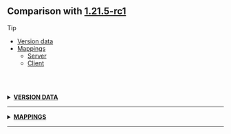 ## Comparison with [1.21.5-rc1](https://github.com/PixiGeko/Minecraft-generated-data/tree/1.21.5-rc1)

> [!TIP]
> - [Version data](#version-data)
> - [Mappings](#mappings)
>   - [Server](#server-mappings)
>   - [Client](#client-mappings)

<br/><br/>
<details><summary><b><ins>VERSION DATA</ins></b><a name="version-data"></a></summary>
<br/>
<table><tr><th></th><th align="left">1.21.5-rc1</th><th>1.21.5-rc2</th></tr><tr><td>World version</td><td><pre>4323</pre></td><td><pre>4324</pre></td></tr><tr><td>Protocol version</td><td><pre>1073742066</pre></td><td><pre>1073742067</pre></td></tr></table>
</details>
<hr/>
<details><summary><b><ins>MAPPINGS</ins></b><a name="mappings"></a></summary>
<br/>
<h2>Server<a name="server-mappings"></a></h2>
<h2>Client<a name="client-mappings"></a></h2>
</details>
<hr/>